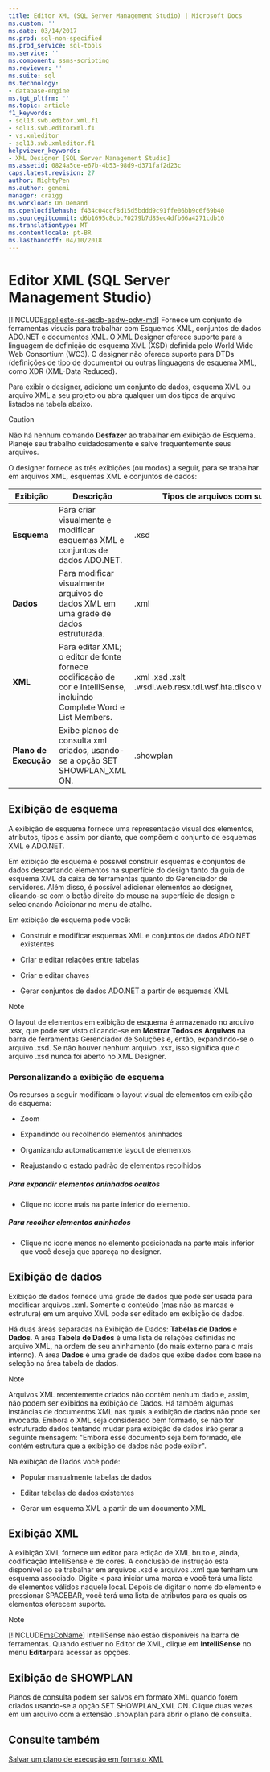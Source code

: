 ```yaml
---
title: Editor XML (SQL Server Management Studio) | Microsoft Docs
ms.custom: ''
ms.date: 03/14/2017
ms.prod: sql-non-specified
ms.prod_service: sql-tools
ms.service: ''
ms.component: ssms-scripting
ms.reviewer: ''
ms.suite: sql
ms.technology:
- database-engine
ms.tgt_pltfrm: ''
ms.topic: article
f1_keywords:
- sql13.swb.editor.xml.f1
- sql13.swb.editorxml.f1
- vs.xmleditor
- sql13.swb.xmleditor.f1
helpviewer_keywords:
- XML Designer [SQL Server Management Studio]
ms.assetid: 0824a5ce-e67b-4b53-98d9-d371faf2d23c
caps.latest.revision: 27
author: MightyPen
ms.author: genemi
manager: craigg
ms.workload: On Demand
ms.openlocfilehash: f434c04ccf8d15d5bddd9c91ffe06bb9c6f69b40
ms.sourcegitcommit: d6b1695c8cbc70279b7d85ec4dfb66a4271cdb10
ms.translationtype: MT
ms.contentlocale: pt-BR
ms.lasthandoff: 04/10/2018
---
```

# <a name="xml-editor-sql-server-management-studio"></a>Editor XML (SQL Server Management Studio)
[!INCLUDE[appliesto-ss-asdb-asdw-pdw-md](../../includes/appliesto-ss-asdb-asdw-pdw-md.md)]
  Fornece um conjunto de ferramentas visuais para trabalhar com Esquemas XML, conjuntos de dados ADO.NET e documentos XML. O XML Designer oferece suporte para a linguagem de definição de esquema XML (XSD) definida pelo World Wide Web Consortium (WC3). O designer não oferece suporte para DTDs (definições de tipo de documento) ou outras linguagens de esquema XML, como XDR (XML-Data Reduced).  
  
 Para exibir o designer, adicione um conjunto de dados, esquema XML ou arquivo XML a seu projeto ou abra qualquer um dos tipos de arquivo listados na tabela abaixo.  
  
> [!CAUTION]  
>  Não há nenhum comando **Desfazer** ao trabalhar em exibição de Esquema. Planeje seu trabalho cuidadosamente e salve frequentemente seus arquivos.  
  
 O designer fornece as três exibições (ou modos) a seguir, para se trabalhar em arquivos XML, esquemas XML e conjuntos de dados:  
  
|Exibição|Descrição|Tipos de arquivos com suporte|  
|----------|-----------------|--------------------------|  
|**Esquema**|Para criar visualmente e modificar esquemas XML e conjuntos de dados ADO.NET.|.xsd|  
|**Dados**|Para modificar visualmente arquivos de dados XML em uma grade de dados estruturada.|.xml|  
|**XML**|Para editar XML; o editor de fonte fornece codificação de cor e IntelliSense, incluindo Complete Word e List Members.|.xml .xsd .xslt .wsdl.web.resx.tdl.wsf.hta.disco.vsdisco.config|  
|**Plano de Execução**|Exibe planos de consulta xml criados, usando-se a opção SET SHOWPLAN_XML ON.|.showplan|  
  
## <a name="schema-view"></a>Exibição de esquema  
 A exibição de esquema fornece uma representação visual dos elementos, atributos, tipos e assim por diante, que compõem o conjunto de esquemas XML e ADO.NET.  
  
 Em exibição de esquema é possível construir esquemas e conjuntos de dados descartando elementos na superfície do design tanto da guia de esquema XML da caixa de ferramentas quanto do Gerenciador de servidores. Além disso, é possível adicionar elementos ao designer, clicando-se com o botão direito do mouse na superfície de design e selecionando Adicionar no menu de atalho.  
  
 Em exibição de esquema pode você:  
  
-   Construir e modificar esquemas XML e conjuntos de dados ADO.NET existentes  
  
-   Criar e editar relações entre tabelas  
  
-   Criar e editar chaves  
  
-   Gerar conjuntos de dados ADO.NET a partir de esquemas XML  
  
> [!NOTE]  
>  O layout de elementos em exibição de esquema é armazenado no arquivo .xsx, que pode ser visto clicando-se em **Mostrar Todos os Arquivos** na barra de ferramentas Gerenciador de Soluções e, então, expandindo-se o arquivo .xsd. Se não houver nenhum arquivo .xsx, isso significa que o arquivo .xsd nunca foi aberto no XML Designer.  
  
### <a name="customizing-schema-view"></a>Personalizando a exibição de esquema  
 Os recursos a seguir modificam o layout visual de elementos em exibição de esquema:  
  
-   Zoom  
  
-   Expandindo ou recolhendo elementos aninhados  
  
-   Organizando automaticamente layout de elementos  
  
-   Reajustando o estado padrão de elementos recolhidos  
  
##### <a name="to-expand-hidden-nested-elements"></a>Para expandir elementos aninhados ocultos  
  
-   Clique no ícone mais na parte inferior do elemento.  
  
##### <a name="to-collapse-nested-elements"></a>Para recolher elementos aninhados  
  
-   Clique no ícone menos no elemento posicionada na parte mais inferior que você deseja que apareça no designer.  
  
## <a name="data-view"></a>Exibição de dados  
 Exibição de dados fornece uma grade de dados que pode ser usada para modificar arquivos .xml. Somente o conteúdo (mas não as marcas e estrutura) em um arquivo XML pode ser editado em exibição de dados.  
  
 Há duas áreas separadas na Exibição de Dados: **Tabelas de Dados** e **Dados**. A área **Tabela de Dados** é uma lista de relações definidas no arquivo XML, na ordem de seu aninhamento (do mais externo para o mais interno). A área **Dados** é uma grade de dados que exibe dados com base na seleção na área tabela de dados.  
  
> [!NOTE]  
>  Arquivos XML recentemente criados não contêm nenhum dado e, assim, não podem ser exibidos na exibição de Dados. Há também algumas instâncias de documentos XML nas quais a exibição de dados não pode ser invocada. Embora o XML seja considerado bem formado, se não for estruturado dados tentando mudar para exibição de dados irão gerar a seguinte mensagem: "Embora esse documento seja bem formado, ele contém estrutura que a exibição de dados não pode exibir".  
  
 Na exibição de Dados você pode:  
  
-   Popular manualmente tabelas de dados  
  
-   Editar tabelas de dados existentes  
  
-   Gerar um esquema XML a partir de um documento XML  
  
## <a name="xml-view"></a>Exibição XML  
 A exibição XML fornece um editor para edição de XML bruto e, ainda, codificação IntelliSense e de cores. A conclusão de instrução está disponível ao se trabalhar em arquivos .xsd e arquivos .xml que tenham um esquema associado. Digite < para iniciar uma marca e você terá uma lista de elementos válidos naquele local. Depois de digitar o nome do elemento e pressionar SPACEBAR, você terá uma lista de atributos para os quais os elementos oferecem suporte.   
  
> [!NOTE]  
>  [!INCLUDE[msCoName](../../includes/msconame-md.md)] IntelliSense não estão disponíveis na barra de ferramentas. Quando estiver no Editor de XML, clique em **IntelliSense** no menu **Editar**para acessar as opções.  
  
## <a name="showplan-view"></a>Exibição de SHOWPLAN  
 Planos de consulta podem ser salvos em formato XML quando forem criados usando-se a opção SET SHOWPLAN_XML ON. Clique duas vezes em um arquivo com a extensão .showplan para abrir o plano de consulta.  
  
## <a name="see-also"></a>Consulte também  
 [Salvar um plano de execução em formato XML](../../relational-databases/performance/save-an-execution-plan-in-xml-format.md)  
  
  
